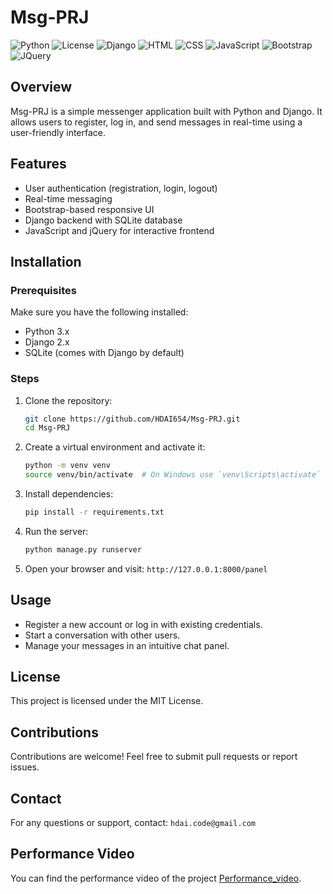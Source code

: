 # Msg-PRJ

![Python](https://img.shields.io/badge/Python-3.x-blue)
![License](https://img.shields.io/badge/License-MIT-green)
![Django](https://img.shields.io/badge/Django-2.x-green)
![HTML](https://img.shields.io/badge/HTML-5-red)
![CSS](https://img.shields.io/badge/CSS-3-blue)
![JavaScript](https://img.shields.io/badge/JavaScript-ES6-yellow)
![Bootstrap](https://img.shields.io/badge/Bootstrap-4-purple)
![JQuery](https://img.shields.io/badge/jQuery-3.x-blue)

## Overview
Msg-PRJ is a simple messenger application built with Python and Django. It allows users to register, log in, and send messages in real-time using a user-friendly interface.

## Features
- User authentication (registration, login, logout)
- Real-time messaging
- Bootstrap-based responsive UI
- Django backend with SQLite database
- JavaScript and jQuery for interactive frontend

## Installation

### Prerequisites
Make sure you have the following installed:
- Python 3.x
- Django 2.x
- SQLite (comes with Django by default)

### Steps
1. Clone the repository:
   ```sh
   git clone https://github.com/HDAI654/Msg-PRJ.git
   cd Msg-PRJ
   ```
2. Create a virtual environment and activate it:
   ```sh
   python -m venv venv
   source venv/bin/activate  # On Windows use `venv\Scripts\activate`
   ```
3. Install dependencies:
   ```sh
   pip install -r requirements.txt
   ```
4. Run the server:
   ```sh
   python manage.py runserver
   ```
5. Open your browser and visit: `http://127.0.0.1:8000/panel`

## Usage
- Register a new account or log in with existing credentials.
- Start a conversation with other users.
- Manage your messages in an intuitive chat panel.

## License
This project is licensed under the MIT License.

## Contributions
Contributions are welcome! Feel free to submit pull requests or report issues.

## Contact
For any questions or support, contact: `hdai.code@gmail.com`

## Performance Video
You can find the performance video of the project [Performance_video](Performance_video.mp4).
